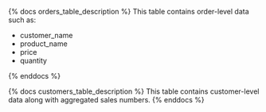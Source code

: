 {% docs orders_table_description %}
This table contains order-level data such as:
- customer_name
- product_name
- price
- quantity

{% enddocs %}


{% docs customers_table_description %}
This table contains customer-level data along with aggregated sales numbers.
{% enddocs %}